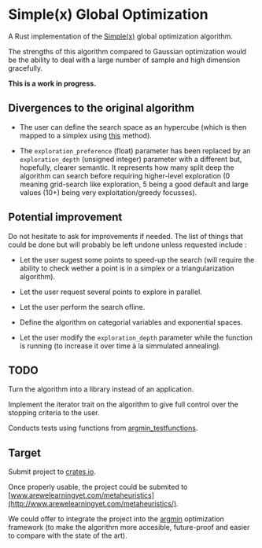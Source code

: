 # Simple(x) Global Optimization

A Rust implementation of the [Simple(x)](https://github.com/chrisstroemel/Simple) global optimization algorithm.

The strengths of this algorithm compared to Gaussian optimization would be the ability to deal with a large number of sample and high dimension gracefully.

**This is a work in progress.**

## Divergences to the original algorithm

- The user can define the search space as an hypercube (which is then mapped to a simplex using [this](https://math.stackexchange.com/a/385071/495073) method).

- The `exploration_preference` (float) parameter has been replaced by an `exploration_depth` (unsigned integer) parameter with a different but, hopefully, clearer semantic.
It represents how many split deep the algorithm can search before requiring higher-level exploration (0 meaning grid-search like exploration, 5 being a good default and large values (10+) being very exploitation/greedy focusses).

## Potential improvement

Do not hesitate to ask for improvements if needed. The list of things that could be done but will probably be left undone unless requested include :

- Let the user sugest some points to speed-up the search (will require the ability to check wether a point is in a simplex or a triangularization algorithm).

- Let the user request several points to explore in parallel.

- Let the user perform the search ofline.

- Define the algorithm on categorial variables and exponential spaces.

- Let the user modify the `exploration_depth` parameter while the function is running (to increase it over time à la simmulated annealing).

## TODO

Turn the algorithm into a library instead of an application.

Implement the iterator trait on the algorithm to give full control over the stopping criteria to the user.

Conducts tests using functions from [argmin_testfunctions](https://crates.io/crates/argmin_testfunctions).

## Target

Submit project to [crates.io](https://crates.io/).

Once properly usable, the project could be submited to [www.arewelearningyet.com/metaheuristics](http://www.arewelearningyet.com/metaheuristics/).

We could offer to integrate the project into the [argmin](https://docs.rs/argmin/0.2.4/argmin/) optimization framework (to make the algorithm more accesible, future-proof and easier to compare with the state of the art).
